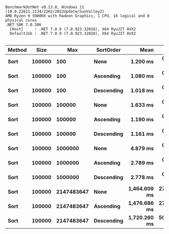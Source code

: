 ```

BenchmarkDotNet v0.13.8, Windows 11 (10.0.22621.2134/22H2/2022Update/SunValley2)
AMD Ryzen 9 5900HX with Radeon Graphics, 1 CPU, 16 logical and 8 physical cores
.NET SDK 7.0.306
  [Host]     : .NET 7.0.9 (7.0.923.32018), X64 RyuJIT AVX2
  DefaultJob : .NET 7.0.9 (7.0.923.32018), X64 RyuJIT AVX2


```
| Method | Size   | Max        | SortOrder  | Mean         | Error      | StdDev      |
|------- |------- |----------- |----------- |-------------:|-----------:|------------:|
| **Sort**   | **100000** | **100**        | **None**       |     **1.200 ms** |  **0.0237 ms** |   **0.0354 ms** |
| **Sort**   | **100000** | **100**        | **Ascending**  |     **1.080 ms** |  **0.0216 ms** |   **0.0594 ms** |
| **Sort**   | **100000** | **100**        | **Descending** |     **1.018 ms** |  **0.0200 ms** |   **0.0274 ms** |
| **Sort**   | **100000** | **100000**     | **None**       |     **1.633 ms** |  **0.0283 ms** |   **0.0237 ms** |
| **Sort**   | **100000** | **100000**     | **Ascending**  |     **1.190 ms** |  **0.0166 ms** |   **0.0138 ms** |
| **Sort**   | **100000** | **100000**     | **Descending** |     **1.161 ms** |  **0.0229 ms** |   **0.0483 ms** |
| **Sort**   | **100000** | **1000000**    | **None**       |     **4.879 ms** |  **0.2343 ms** |   **0.6797 ms** |
| **Sort**   | **100000** | **1000000**    | **Ascending**  |     **2.789 ms** |  **0.0535 ms** |   **0.0751 ms** |
| **Sort**   | **100000** | **1000000**    | **Descending** |     **2.778 ms** |  **0.0332 ms** |   **0.0294 ms** |
| **Sort**   | **100000** | **2147483647** | **None**       | **1,464.609 ms** | **27.0154 ms** |  **25.2702 ms** |
| **Sort**   | **100000** | **2147483647** | **Ascending**  | **1,476.686 ms** | **27.0281 ms** |  **25.2821 ms** |
| **Sort**   | **100000** | **2147483647** | **Descending** | **1,720.260 ms** | **50.4674 ms** | **144.8005 ms** |

